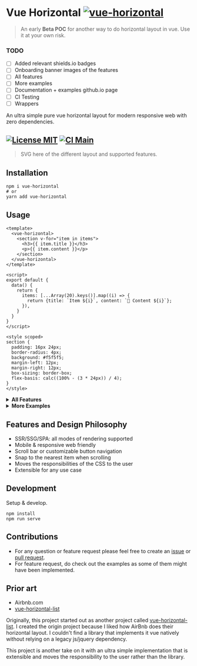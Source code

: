 # Vue Horizontal [![vue-horizontal](https://img.shields.io/npm/v/vue-horizontal.svg)](https://www.npmjs.com/package/vue-horizontal)

> An early **Beta POC** for another way to do horizontal layout in vue. Use it at your own risk.
 
### TODO
- [ ] Added relevant shields.io badges
- [ ] Onboarding banner images of the features
- [ ] All features
- [ ] More examples
- [ ] Documentation + examples github.io page
- [ ] CI Testing
- [ ] Wrappers

An ultra simple pure vue horizontal layout for modern responsive web with zero dependencies.

[![License MIT](https://img.shields.io/github/license/fuxingloh/vue-horizontal)](https://github.com/fuxingloh/vue-horizontal/blob/main/LICENSE)
[![CI Main](https://img.shields.io/github/workflow/status/fuxingloh/vue-horizontal/CI/main)](https://github.com/fuxingloh/vue-horizontal/actions?query=workflow%3ACI+branch%3Amain)
---

> SVG here of the different layout and supported features.

## Installation

```shell
npm i vue-horizontal
# or
yarn add vue-horizontal
```

## Usage
```vue
<template>
  <vue-horizontal>
    <section v-for="item in items">
      <h3>{{ item.title }}</h3>
      <p>{{ item.content }}</p>
    </section>
  </vue-horizontal>
</template>

<script>
export default {
  data() {
    return {
      items: [...Array(20).keys()].map((i) => {
        return {title: `Item ${i}`, content: `🚀 Content ${i}`};
      }),
    }
  }
}
</script>

<style scoped>
section {
  padding: 16px 24px;
  border-radius: 4px;
  background: #f5f5f5;
  margin-left: 12px;
  margin-right: 12px;
  box-sizing: border-box;
  flex-basis: calc((100% - (3 * 24px)) / 4);
}
</style>
```

<details>
<summary><b>All Features</b></summary>

```vue
<template>
  <vue-horizontal>
    <section v-for="item in items">
      {{item}}
    </section>
  </vue-horizontal>
</template>

<script>
export default {
  data() {
    return {
    }
  }
}
</script>

<style scoped>
section {
}
</style>
```
</details>

<details>
<summary><b>More Examples</b></summary>

- [ ] Link to examples/documentations?
</details>

## Features and Design Philosophy

- SSR/SSG/SPA: all modes of rendering supported
- Mobile & responsive web friendly
- Scroll bar or customizable button navigation
- Snap to the nearest item when scrolling
- Moves the responsibilities of the CSS to the user
- Extensible for any use case

## Development
Setup & develop.

```shell
npm install
npm run serve
```

## Contributions

- For any question or feature request please feel free to create an [issue](https://github.com/fuxingloh/vue-horizontal/issues/new) or [pull request](https://github.com/fuxingloh/vue-horizontal/pulls).
- For feature request, do check out the examples as some of them might have been implemented. 

## Prior art

- Airbnb.com
- [vue-horizontal-list](https://github.com/fuxingloh/vue-horizontal-list)

Originally, this project started out as another project called [vue-horizontal-list](https://github.com/fuxingloh/vue-horizontal-list).
I created the origin project because I liked how AirBnb does their horizontal layout.
I couldn't find a library that implements it vue natively without relying on a legacy js/jquery dependency.    

This project is another take on it with an ultra simple implementation that is extensible and moves the responsibility 
to the user rather than the library.
